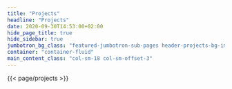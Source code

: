 ```yaml
---
title: "Projects"
headline: "Projects"
date: 2020-09-30T14:53:00+02:00
hide_page_title: true
hide_sidebar: true
jumbotron_bg_class: "featured-jumbotron-sub-pages header-projects-bg-img"
container: "container-fluid"
main_content_class: "col-sm-18 col-sm-offset-3"
---
```


{{< page/projects >}}